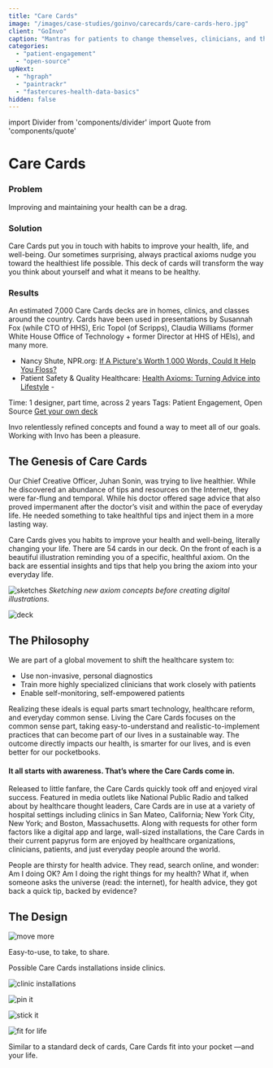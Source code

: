 ```yaml
---
title: "Care Cards"
image: "/images/case-studies/goinvo/carecards/care-cards-hero.jpg"
client: "GoInvo"
caption: "Mantras for patients to change themselves, clinicians, and the healthcare system."
categories:
  - "patient-engagement"
  - "open-source"
upNext:
  - "hgraph"
  - "paintrackr"
  - "fastercures-health-data-basics"
hidden: false
---
```

import Divider from 'components/divider'
import Quote from 'components/quote'

# Care Cards

### Problem

Improving and maintaining your health can be a drag.

### Solution

Care Cards put you in touch with habits to improve your health, life, and well-being. Our sometimes surprising, always practical axioms nudge you toward the healthiest life possible. This deck of cards will transform the way you think about yourself and what it means to be healthy.


### Results

An estimated 7,000 Care Cards decks are in homes, clinics, and classes around the country. Cards have been used in presentations by Susannah Fox (while CTO of HHS), Eric Topol (of Scripps), Claudia Williams (former White House Office of Technology + former Director at HHS of HEIs), and many more.

* Nancy Shute, NPR.org: [If A Picture's Worth 1,000 Words, Could It Help You Floss?](http://www.npr.org/blogs/health/2014/03/28/295734262/if-a-pictures-worth-1-000-words-could-it-help-you-floss)
* Patient Safety & Quality Healthcare: [Health Axioms: Turning Advice into Lifestyle](http://psqh.com/news-health-axioms-turning-advice-into-lifestyle) -


<span class="text--uppercase text--gray text--bold text--spacing">Time:</span> 1 designer, part time, across 2 years
<span class="text--uppercase text--gray text--bold text--spacing">Tags:</span> Patient Engagement, Open Source
<a href="www.carecards.me" class="button button--primary button--lg margin-top--double margin-bottom--half">Get your own deck</a>

<Quote quotee="Roni Zeiger, MD" quoteeSub="former Chief Health Strategist at Google, co-founder of Smart Patients">Invo relentlessly refined concepts and found a way to meet all of our goals. Working with Invo has been a pleasure.</Quote>

## The Genesis of Care Cards

Our Chief Creative Officer, Juhan Sonin, was trying to live healthier. While he discovered an abundance of tips and resources on the Internet, they were far-flung and temporal. While his doctor offered sage advice that also proved impermanent after the doctor’s visit and within the pace of everyday life. He needed something to take healthful tips and inject them in a more lasting way.

Care Cards gives you habits to improve your health and well-being, literally changing your life. There are 54 cards in our deck. On the front of each is a beautiful illustration reminding you of a specific, healthful axiom. On the back are essential insights and tips that help you bring the axiom into your everyday life.

![sketches](/images/case-studies/goinvo/carecards/care-cards-sketches.jpg)
*Sketching new axiom concepts before creating digital illustrations.*

![deck](/images/case-studies/goinvo/carecards/care-cards-twirled.jpg)

<Divider />

## The Philosophy

We are part of a global movement to shift the healthcare system to:
* Use non-invasive, personal diagnostics
* Train more highly specialized clinicians that work closely with patients
* Enable self-monitoring, self-empowered patients

Realizing these ideals is equal parts smart technology, healthcare reform, and everyday common sense. Living the Care Cards focuses on the common sense part, taking easy-to-understand and realistic-to-implement practices that can become part of our lives in a sustainable way. The outcome directly impacts our health, is smarter for our lives, and is even better for our pocketbooks.

#### It all starts with awareness. That’s where the Care Cards come in.

Released to little fanfare, the Care Cards quickly took off and enjoyed viral success. Featured in media outlets like National Public Radio and talked about by healthcare thought leaders, Care Cards are in use at a variety of hospital settings including clinics in San Mateo, California; New York City, New York; and Boston, Massachusetts. Along with requests for other form factors like a digital app and large, wall-sized installations, the Care Cards in their current papyrus form are enjoyed by healthcare organizations, clinicians, patients, and just everyday people around the world.

<Quote quotee="Susannah Fox" quoteeSub="Digital Health Strategist">People are thirsty for health advice. They read, search online, and wonder: Am I doing OK? Am I doing the right things for my health? What if, when someone asks the universe (read: the internet), for health advice, they got back a quick tip, backed by evidence?</Quote>

## The Design

![move more](/images/case-studies/goinvo/carecards/care-cards-move-more.jpg)

Easy-to-use, to take, to share.

Possible Care Cards installations inside clinics.

![clinic installations](/images/case-studies/goinvo/carecards/care-cards-office-mockups.jpg)

![pin it](/images/case-studies/goinvo/carecards/care-cards-bulletin-board.jpg)

![stick it](/images/case-studies/goinvo/carecards/care-cards-refrigerator.jpg)

![fit for life](/images/case-studies/goinvo/carecards/care-cards-kid-holding-card.jpg)

Similar to a standard deck of cards, Care Cards fit into your pocket &mdash;and your life.
